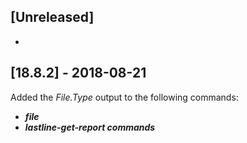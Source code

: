 ## [Unreleased]
-

## [18.8.2] - 2018-08-21
Added the *File.Type* output to the following commands:
  - ***file***
  - ***lastline-get-report commands***
